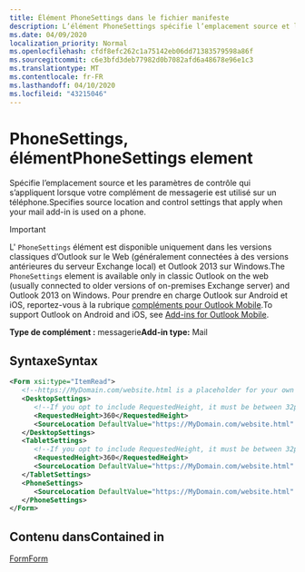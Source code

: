 ```yaml
---
title: Élément PhoneSettings dans le fichier manifeste
description: L’élément PhoneSettings spécifie l’emplacement source et les paramètres de contrôle qui s’appliquent lorsque votre complément de messagerie est utilisé sur un téléphone.
ms.date: 04/09/2020
localization_priority: Normal
ms.openlocfilehash: cfdf8efc262c1a75142eb06dd71383579598a86f
ms.sourcegitcommit: c6e3bfd3deb77982d0b7082afd6a48678e96e1c3
ms.translationtype: MT
ms.contentlocale: fr-FR
ms.lasthandoff: 04/10/2020
ms.locfileid: "43215046"
---
```

# <a name="phonesettings-element"></a><span data-ttu-id="3f628-103">PhoneSettings, élément</span><span class="sxs-lookup"><span data-stu-id="3f628-103">PhoneSettings element</span></span>

<span data-ttu-id="3f628-104">Spécifie l’emplacement source et les paramètres de contrôle qui s’appliquent lorsque votre complément de messagerie est utilisé sur un téléphone.</span><span class="sxs-lookup"><span data-stu-id="3f628-104">Specifies source location and control settings that apply when your mail add-in is used on a phone.</span></span>

> [!IMPORTANT]
> <span data-ttu-id="3f628-105">L' `PhoneSettings` élément est disponible uniquement dans les versions classiques d’Outlook sur le Web (généralement connectées à des versions antérieures du serveur Exchange local) et Outlook 2013 sur Windows.</span><span class="sxs-lookup"><span data-stu-id="3f628-105">The `PhoneSettings` element is available only in classic Outlook on the web (usually connected to older versions of on-premises Exchange server) and Outlook 2013 on Windows.</span></span> <span data-ttu-id="3f628-106">Pour prendre en charge Outlook sur Android et iOS, reportez-vous à la rubrique [compléments pour Outlook Mobile](../../outlook/outlook-mobile-addins.md).</span><span class="sxs-lookup"><span data-stu-id="3f628-106">To support Outlook on Android and iOS, see [Add-ins for Outlook Mobile](../../outlook/outlook-mobile-addins.md).</span></span>

<span data-ttu-id="3f628-107">**Type de complément :** messagerie</span><span class="sxs-lookup"><span data-stu-id="3f628-107">**Add-in type:** Mail</span></span>

## <a name="syntax"></a><span data-ttu-id="3f628-108">Syntaxe</span><span class="sxs-lookup"><span data-stu-id="3f628-108">Syntax</span></span>

```XML
<Form xsi:type="ItemRead">
   <!--https://MyDomain.com/website.html is a placeholder for your own add-in website.-->
   <DesktopSettings>
      <!--If you opt to include RequestedHeight, it must be between 32px to 450px, inclusive.-->
      <RequestedHeight>360</RequestedHeight>
      <SourceLocation DefaultValue="https://MyDomain.com/website.html" />
   </DesktopSettings>
   <TabletSettings>
      <!--If you opt to include RequestedHeight, it must be between 32px to 450px, inclusive.-->
      <RequestedHeight>360</RequestedHeight>
      <SourceLocation DefaultValue="https://MyDomain.com/website.html" />
   </TabletSettings>
   <PhoneSettings>
      <SourceLocation DefaultValue="https://MyDomain.com/website.html" />
   </PhoneSettings>
</Form>
```

## <a name="contained-in"></a><span data-ttu-id="3f628-109">Contenu dans</span><span class="sxs-lookup"><span data-stu-id="3f628-109">Contained in</span></span>

[<span data-ttu-id="3f628-110">Form</span><span class="sxs-lookup"><span data-stu-id="3f628-110">Form</span></span>](form.md)

